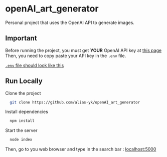 # openAI_art_generator
Personal project that uses the OpenAI API to generate images.

## Important

Before running the project, you must get **YOUR** OpenAI API key at [this page](https://beta.openai.com/account/api-keys)
Then, you need to copy paste your API key in the `.env` file.

[`.env` file should look like this](https://user-images.githubusercontent.com/96443442/215264878-73de5cc3-f3d2-4b27-865d-a9ae12863ff8.png)

## Run Locally

Clone the project

```bash
  git clone https://github.com/alias-yk/openAI_art_generator
```

Install dependencies

```bash
  npm install
```

Start the server

```bash
  node index
```

Then, go to you web browser and type in the search bar : [localhost:5000](http://localhost:5000)
